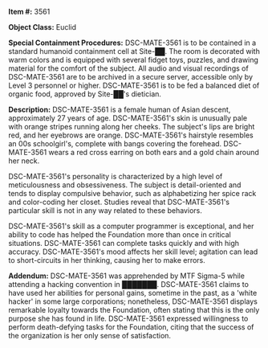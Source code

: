 **Item #:** 3561

**Object Class:** Euclid

**Special Containment Procedures:** DSC-MATE-3561 is to be contained in a standard humanoid containment cell at Site-██. The room is decorated with warm colors and is equipped with several fidget toys, puzzles, and drawing material for the comfort of the subject. All audio and visual recordings of DSC-MATE-3561 are to be archived in a secure server, accessible only by Level 3 personnel or higher. DSC-MATE-3561 is to be fed a balanced diet of organic food, approved by Site-██'s dietician.

**Description:** DSC-MATE-3561 is a female human of Asian descent, approximately 27 years of age. DSC-MATE-3561's skin is unusually pale with orange stripes running along her cheeks. The subject's lips are bright red, and her eyebrows are orange. DSC-MATE-3561's hairstyle resembles an 00s schoolgirl's, complete with bangs covering the forehead. DSC-MATE-3561 wears a red cross earring on both ears and a gold chain around her neck.

DSC-MATE-3561's personality is characterized by a high level of meticulousness and obsessiveness. The subject is detail-oriented and tends to display compulsive behavior, such as alphabetizing her spice rack and color-coding her closet. Studies reveal that DSC-MATE-3561's particular skill is not in any way related to these behaviors.

DSC-MATE-3561's skill as a computer programmer is exceptional, and her ability to code has helped the Foundation more than once in critical situations. DSC-MATE-3561 can complete tasks quickly and with high accuracy. DSC-MATE-3561's mood affects her skill level; agitation can lead to short-circuits in her thinking, causing her to make errors.

**Addendum:** DSC-MATE-3561 was apprehended by MTF Sigma-5 while attending a hacking convention in ███████. DSC-MATE-3561 claims to have used her abilities for personal gains, sometime in the past, as a 'white hacker' in some large corporations; nonetheless, DSC-MATE-3561 displays remarkable loyalty towards the Foundation, often stating that this is the only purpose she has found in life. DSC-MATE-3561 expressed willingness to perform death-defying tasks for the Foundation, citing that the success of the organization is her only sense of satisfaction.
